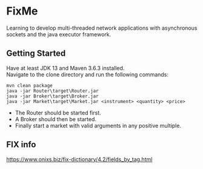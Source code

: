 # FixMe
Learning to develop multi-threaded network applications with asynchronous sockets and the java executor framework.

## Getting Started

Have at least JDK 13 and Maven 3.6.3 installed.<br>
Navigate to the clone directory and run the following commands:
```
mvn clean package
java -jar Router\target\Router.jar
java -jar Broker\target\Broker.jar
java -jar Market\target\Market.jar <instrument> <quantity> <price>
```

* The Router should be started first.
* A Broker should then be started.
* Finally start a market with valid arguments in any positive multiple.

## FIX info

https://www.onixs.biz/fix-dictionary/4.2/fields_by_tag.html


